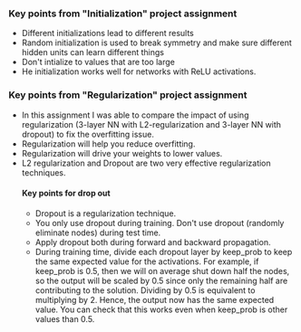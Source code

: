 ### Key points from "Initialization" project assignment

- Different initializations lead to different results
- Random initialization is used to break symmetry and make sure different hidden units can learn different things
- Don't intialize to values that are too large
- He initialization works well for networks with ReLU activations.

### Key points from "Regularization" project assignment
- In this assignment I was able to compare the impact of using regularization (3-layer NN with L2-regularization and 3-layer NN with dropout) to fix the overfitting issue. 
- Regularization will help you reduce overfitting.
- Regularization will drive your weights to lower values.
- L2 regularization and Dropout are two very effective regularization techniques.
  #### Key points for drop out
  - Dropout is a regularization technique.
  - You only use dropout during training. Don't use dropout (randomly eliminate nodes) during test time.
  - Apply dropout both during forward and backward propagation.
  - During training time, divide each dropout layer by keep_prob to keep the same expected value for the activations. For example, if keep_prob is 0.5, then we will on average shut down half the nodes, so the output will be scaled by 0.5 since only the remaining half are contributing to the solution. Dividing by 0.5 is equivalent to multiplying by 2. Hence, the output now has the same expected value. You can check that this works even when keep_prob is other values than 0.5.
